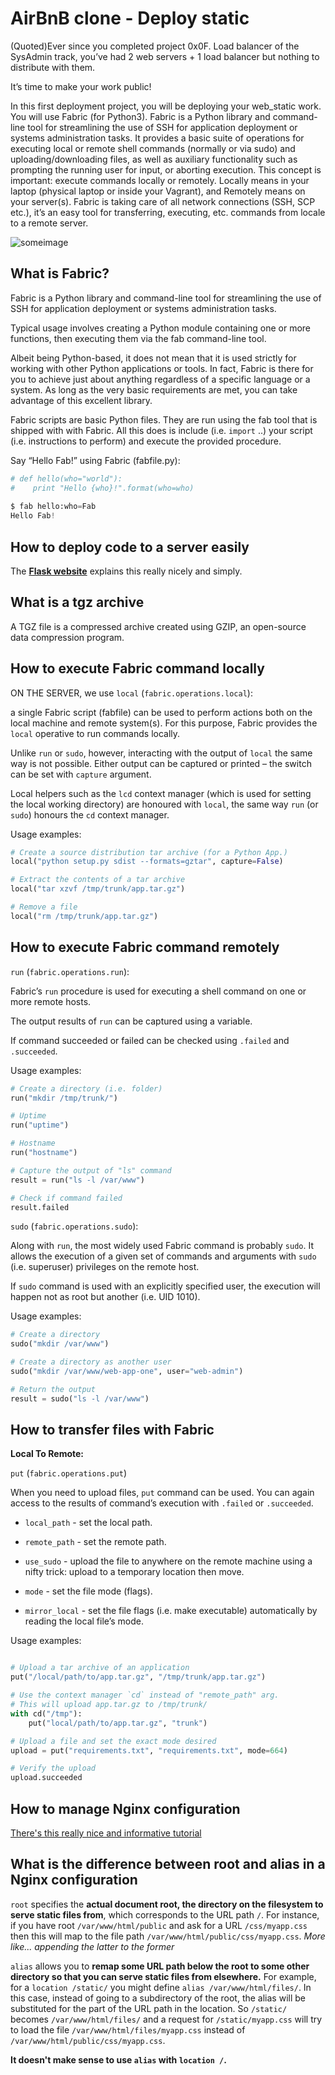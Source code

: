 # AirBnB clone - Deploy static

(Quoted)Ever since you completed project 0x0F. Load balancer of the SysAdmin track, you’ve had 2 web servers + 1 load balancer but nothing to distribute with them.

It’s time to make your work public!

In this first deployment project, you will be deploying your web_static work. You will use Fabric (for Python3). Fabric is a Python library and command-line tool for streamlining the use of SSH for application deployment or systems administration tasks. It provides a basic suite of operations for executing local or remote shell commands (normally or via sudo) and uploading/downloading files, as well as auxiliary functionality such as prompting the running user for input, or aborting execution. This concept is important: execute commands locally or remotely. Locally means in your laptop (physical laptop or inside your Vagrant), and Remotely means on your server(s). Fabric is taking care of all network connections (SSH, SCP etc.), it’s an easy tool for transferring, executing, etc. commands from locale to a remote server.

![someimage](https://s3.amazonaws.com/intranet-projects-files/holbertonschool-higher-level_programming+/288/aribnb_diagram_0.jpg?cache=off)

## What is Fabric?

Fabric is a Python library and command-line tool for streamlining the use of SSH
for application deployment or systems administration tasks. 

Typical usage involves creating a Python module containing one or more functions,
then executing them via the fab command-line tool.

Albeit being Python-based, it does not mean that it is used strictly for working with other Python applications or tools. In fact, Fabric is there for you to achieve just about anything regardless of a specific language or a system. As long as the very basic requirements are met, you can take advantage of this excellent library.

Fabric scripts are basic Python files. They are run using the fab tool that is shipped with with Fabric. All this does is include (i.e. ```import``` ..) your script (i.e. instructions to perform) and execute the provided procedure.

Say “Hello Fab!” using Fabric (fabfile.py):

```python
# def hello(who="world"):
#    print "Hello {who}!".format(who=who)
    
$ fab hello:who=Fab
Hello Fab!
```



## How to deploy code to a server easily

The [**Flask website**](https://flask.palletsprojects.com/en/2.0.x/patterns/fabric/) explains this really nicely and simply.

## What is a tgz archive

A TGZ file is a compressed archive created using GZIP, an open-source data compression program.

## How to execute Fabric command locally

ON THE SERVER, we use ```local``` (```fabric.operations.local```):

a single Fabric script (fabfile) can be used to perform actions both on the local machine and remote system(s). For this purpose, Fabric provides the ```local``` operative to run commands locally.

Unlike ```run``` or ```sudo```, however, interacting with the output of ```local``` the same way is not possible. Either output can be captured or printed – the switch can be set with ```capture``` argument.

Local helpers such as the ```lcd``` context manager (which is used for setting the local working directory) are honoured with ```local```, the same way ```run``` (or ```sudo```) honours the ```cd``` context manager.

Usage examples:

```python
# Create a source distribution tar archive (for a Python App.)
local("python setup.py sdist --formats=gztar", capture=False)

# Extract the contents of a tar archive
local("tar xzvf /tmp/trunk/app.tar.gz")

# Remove a file
local("rm /tmp/trunk/app.tar.gz")
```

## How to execute Fabric command remotely

```run``` (```fabric.operations.run```):

Fabric’s ```run``` procedure is used for executing a shell command on one or more remote hosts.

The output results of ```run``` can be captured using a variable.

If command succeeded or failed can be checked using ```.failed``` and ```.succeeded```.

Usage examples:

```python
# Create a directory (i.e. folder)
run("mkdir /tmp/trunk/")

# Uptime
run("uptime")

# Hostname
run("hostname")

# Capture the output of "ls" command
result = run("ls -l /var/www")

# Check if command failed
result.failed
```

```sudo``` (```fabric.operations.sudo```):

Along with ```run```, the most widely used Fabric command is probably ```sudo```. It allows the execution of a given set of commands and arguments with ```sudo``` (i.e. superuser) privileges on the remote host.

If ```sudo``` command is used with an explicitly specified user, the execution will happen not as root but another (i.e. UID 1010).

Usage examples:

```python
# Create a directory
sudo("mkdir /var/www")

# Create a directory as another user
sudo("mkdir /var/www/web-app-one", user="web-admin")

# Return the output
result = sudo("ls -l /var/www")
```

## How to transfer files with Fabric

**Local To Remote:**

```put``` (```fabric.operations.put```)

When you need to upload files, ```put``` command can be used. You can again access to the results of command’s execution with ```.failed``` or ```.succeeded```.

* ```local_path``` - set the local path.

* ```remote_path``` - set the remote path.

* ```use_sudo``` - upload the file to anywhere on the remote machine using a nifty trick: upload to a temporary location then move.

* ```mode``` - set the file mode (flags).

* ```mirror_local``` - set the file flags (i.e. make executable) automatically by reading the local file’s mode.

Usage examples:

```python

# Upload a tar archive of an application
put("/local/path/to/app.tar.gz", "/tmp/trunk/app.tar.gz")

# Use the context manager `cd` instead of "remote_path" arg.
# This will upload app.tar.gz to /tmp/trunk/
with cd("/tmp"):
    put("local/path/to/app.tar.gz", "trunk")

# Upload a file and set the exact mode desired
upload = put("requirements.txt", "requirements.txt", mode=664)

# Verify the upload
upload.succeeded
```

## How to manage Nginx configuration

[There's this really nice and informative tutorial](https://nginx.org/en/docs/beginners_guide.html)

## What is the difference between root and alias in a Nginx configuration

```root``` specifies the **actual document root, the directory on the filesystem to serve static files from**, which corresponds to the URL path ```/```. For instance, if you have root ```/var/www/html/public``` and ask for a URL ```/css/myapp.css``` then this will map to the file path ```/var/www/html/public/css/myapp.css```.
*More like... appending the latter to the former*

```alias``` allows you to **remap some URL path below the root to some other directory so that you can serve static files from elsewhere.** For example, for a ```location /static/``` you might define ```alias /var/www/html/files/```. In this case, instead of going to a subdirectory of the root, the alias will be substituted for the part of the URL path in the location. So ```/static/``` becomes ```/var/www/html/files/``` and a request for ```/static/myapp.css``` will try to load the file ```/var/www/html/files/myapp.css``` instead of ```/var/www/html/public/css/myapp.css```.

**It doesn't make sense to use ```alias``` with ```location /```.**
